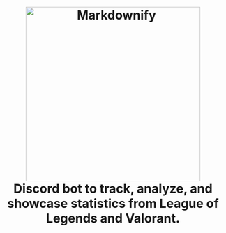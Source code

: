 <h1 align="center">
  <br>
  <a href="http://www.amitmerchant.com/electron-markdownify"><img src="https://github.com/Dhruv-m-Shah/League-of-Legends-Discord-Bot/blob/master/readmeImages/gromp_name.png" alt="Markdownify" width="400"></a>
  <br>
  Discord bot to track, analyze, and showcase statistics from League of Legends and Valorant.
  <br>
</h1>
